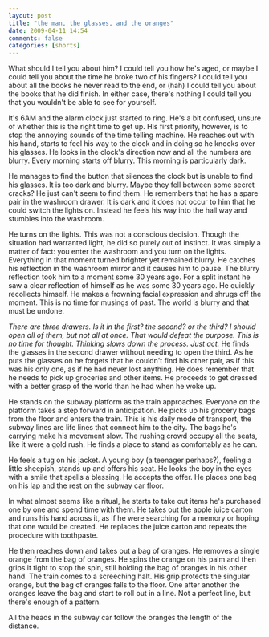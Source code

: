 ```yaml
---
layout: post
title: "the man, the glasses, and the oranges"
date: 2009-04-11 14:54
comments: false
categories: [shorts]
---
```


What should I tell you about him? I could tell you how he's aged, or maybe I could tell you about the time he broke two of his fingers? I could tell you about all the books he never read to the end, or (hah) I could tell you about the books that he did finish. In either case, there's nothing I could tell you that you wouldn't be able to see for yourself.

It's 6AM and the alarm clock just started to ring. He's a bit confused, unsure of whether this is the right time to get up. His first priority, however, is to stop the annoying sounds of the time telling machine. He reaches out with his hand, starts to feel his way to the clock and in doing so he knocks over his glasses. He looks in the clock's direction now and all the numbers are blurry. Every morning starts off blurry. This morning is particularly dark.

He manages to find the button that silences the clock but is unable to find his glasses. It is too dark and blurry. Maybe they fell between some secret cracks? He just can't seem to find them. He remembers that he has a spare pair in the washroom drawer. It is dark and it does not occur to him that he could switch the lights on. Instead he feels his way into the hall way and stumbles into the washroom. 

He turns on the lights. This was not a conscious decision. Though the situation had warranted light, he did so purely out of instinct. It was simply a matter of fact: you enter the washroom and you turn on the lights. Everything in that moment turned brighter yet remained blurry. He catches his reflection in the washroom mirror and it causes him to pause. The blurry reflection took him to a moment some 30 years ago. For a split instant he saw a clear reflection of himself as he was some 30 years ago. He quickly recollects himself. He makes a frowning facial expression and shrugs off the moment. This is no time for musings of past. The world is blurry and that must be undone.

<em>There are three drawers. Is it in the first? the second? or the third? I should open all of them, but not all at once. That would defeat the purpose. This is no time for thought. Thinking slows down the process. Just act.</em> He finds the glasses in the second drawer without needing to open the third. As he puts the glasses on he forgets that he couldn't find his other pair, as if this was his only one, as if he had never lost anything. He does remember that he needs to pick up groceries and other items. He proceeds to get dressed with a better grasp of the world than he had when he woke up.

He stands on the subway platform as the train approaches. Everyone on the platform takes a step forward in anticipation. He picks up his grocery bags from the floor and enters the train. This is his daily mode of transport, the subway lines are life lines that connect him to the city. The bags he's carrying make his movement slow. The rushing crowd occupy all the seats, like it were a gold rush. He finds a place to stand as comfortably as he can.

He feels a tug on his jacket. A young boy (a teenager perhaps?), feeling a little sheepish, stands up and offers his seat. He looks the boy in the eyes with a smile that spells a blessing. He accepts the offer. He places one bag on his lap and the rest on the subway car floor. 

In what almost seems like a ritual, he starts to take out items he's purchased one by one and spend time with them. He takes out the apple juice carton and runs his hand across it, as if he were searching for a memory or hoping that one would be created. He replaces the juice carton and repeats the procedure with toothpaste. 

He then reaches down and takes out a bag of oranges. He removes a single orange from the bag of oranges. He spins the orange on his palm and then grips it tight to stop the spin, still holding the bag of oranges in his other hand. The train comes to a screeching halt. His grip protects the singular orange, but the bag of oranges falls to the floor. One after another the oranges leave the bag and start to roll out in a line. Not a perfect line, but there's enough of a pattern.

All the heads in the subway car follow the oranges the length of the distance.
